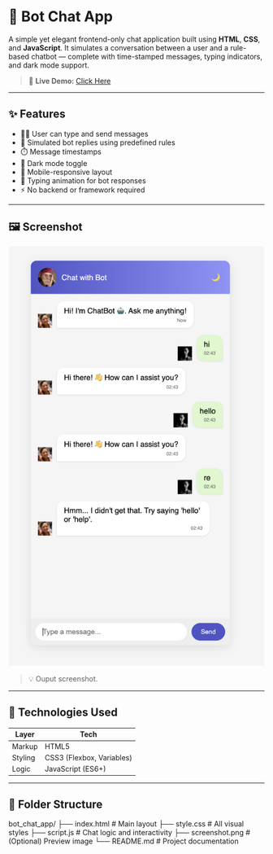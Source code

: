 # 💬 Bot Chat App

A simple yet elegant frontend-only chat application built using **HTML**, **CSS**, and **JavaScript**. It simulates a conversation between a user and a rule-based chatbot — complete with time-stamped messages, typing indicators, and dark mode support.

> 🔗 **Live Demo:** [Click Here](https://github.com/Hrathik007/Bot_Chat_app.git)

---

## ✨ Features

- 🧑‍💻 User can type and send messages
- 🤖 Simulated bot replies using predefined rules
- ⏱️ Message timestamps
- 🌙 Dark mode toggle
- 📱 Mobile-responsive layout
- 💬 Typing animation for bot responses
- ⚡ No backend or framework required

---

## 🖼️ Screenshot

![Bot Chat App Preview](screenshot.png)


> 💡 Ouput screenshot.

---

## 🧠 Technologies Used

| Layer        | Tech        |
|--------------|-------------|
| Markup       | HTML5       |
| Styling      | CSS3 (Flexbox, Variables) |
| Logic        | JavaScript (ES6+) |

---

## 📁 Folder Structure

bot_chat_app/
├── index.html # Main layout
├── style.css # All visual styles
├── script.js # Chat logic and interactivity
├── screenshot.png # (Optional) Preview image
└── README.md # Project documentation

